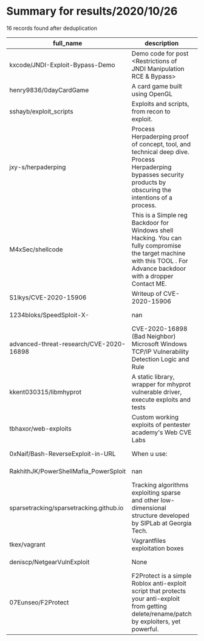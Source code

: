 
# Summary for results/2020/10/26
    
16 records found after deduplication

| full_name | description | html_url | matched_list | matched_count | pushed_at | size | stargazers_count | language | forks_count |
|-----------------------------------------|-----------------------------------------------------------------------------------------------------------------------------------------------------------------------|------------------------------------------------------------|----------------------|-----------------|---------------------------|--------|--------------------|------------|---------------|
| kxcode/JNDI-Exploit-Bypass-Demo | Demo code for post <Restrictions of JNDI Manipulation RCE & Bypass> | https://github.com/kxcode/JNDI-Exploit-Bypass-Demo | ['exploit', 'rce'] | 2 | 2020-10-26 08:08:15+00:00 | 11 | 134 | Java | 27 |
| henry9836/0dayCardGame | A card game built using OpenGL | https://github.com/henry9836/0dayCardGame | ['0day'] | 1 | 2020-10-26 00:02:02+00:00 | 67267 | 0 | C | 0 |
| sshayb/exploit_scripts | Exploits and scripts, from recon to exploit. | https://github.com/sshayb/exploit_scripts | ['exploit'] | 1 | 2020-10-26 01:38:26+00:00 | 2616 | 2 | Python | 0 |
| jxy-s/herpaderping | Process Herpaderping proof of concept, tool, and technical deep dive. Process Herpaderping bypasses security products by obscuring the intentions of a process. | https://github.com/jxy-s/herpaderping | ['exploit'] | 1 | 2020-10-26 17:37:52+00:00 | 24041 | 710 | C++ | 152 |
| M4xSec/shellcode | This is a Simple reg Backdoor for Windows shell Hacking. You can fully compromise the target machine with this TOOL . For Advance backdoor with a dropper Contact ME. | https://github.com/M4xSec/shellcode | ['shellcode'] | 1 | 2020-10-26 10:52:06+00:00 | 13767 | 5 | Shell | 4 |
| S1lkys/CVE-2020-15906 | Writeup of CVE-2020-15906 | https://github.com/S1lkys/CVE-2020-15906 | ['cve-2', 'exploit'] | 2 | 2020-10-26 22:01:33+00:00 | 365 | 44 | Python | 8 |
| 1234bloks/SpeedSploit-X- | nan | https://github.com/1234bloks/SpeedSploit-X- | ['sploit'] | 1 | 2020-10-26 13:35:27+00:00 | 28485 | 0 | | 1 |
| advanced-threat-research/CVE-2020-16898 | CVE-2020-16898 (Bad Neighbor) Microsoft Windows TCP/IP Vulnerability Detection Logic and Rule | https://github.com/advanced-threat-research/CVE-2020-16898 | ['cve-2', 'rce'] | 2 | 2020-10-26 10:15:32+00:00 | 40 | 205 | Lua | 30 |
| kkent030315/libmhyprot | A static library, wrapper for mhyprot vulnerable driver, execute exploits and tests | https://github.com/kkent030315/libmhyprot | ['exploit'] | 1 | 2020-10-26 10:37:08+00:00 | 2277 | 20 | C++ | 9 |
| tbhaxor/web-exploits | Custom working exploits of pentester academy's Web CVE Labs | https://github.com/tbhaxor/web-exploits | ['exploit'] | 1 | 2020-10-26 18:02:16+00:00 | 26 | 2 | Python | 0 |
| 0xNaif/Bash-ReverseExploit-in-URL | When u use: <?php echo"Naif Says \n"; system($_GET["cmd"]) ?> | https://github.com/0xNaif/Bash-ReverseExploit-in-URL | ['exploit'] | 1 | 2020-10-26 13:53:14+00:00 | 1 | 0 | | 0 |
| RakhithJK/PowerShellMafia_PowerSploit | nan | https://github.com/RakhithJK/PowerShellMafia_PowerSploit | ['sploit'] | 1 | 2020-10-26 09:08:23+00:00 | 8489 | 0 | PowerShell | 0 |
| sparsetracking/sparsetracking.github.io | Tracking algorithms exploiting sparse and other low-dimensional structure developed by SIPLab at Georgia Tech. | https://github.com/sparsetracking/sparsetracking.github.io | ['exploit'] | 1 | 2020-10-26 12:27:39+00:00 | 0 | 0 | | 0 |
| tkex/vagrant | Vagrantfiles exploitation boxes | https://github.com/tkex/vagrant | ['exploit'] | 1 | 2020-10-26 15:57:20+00:00 | 2 | 0 | Ruby | 0 |
| deniscp/NetgearVulnExploit | None | https://github.com/deniscp/NetgearVulnExploit | ['exploit'] | 1 | 2020-10-26 16:32:46+00:00 | 55 | 0 | Python | 0 |
| 07Eunseo/F2Protect | F2Protect is a simple Roblox anti-exploit script that protects your anti-exploit from getting delete/rename/patch by exploiters, yet powerful. | https://github.com/07Eunseo/F2Protect | ['exploit'] | 1 | 2020-10-26 05:40:08+00:00 | 2 | 0 | | 0 |
